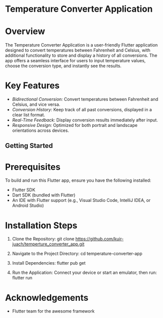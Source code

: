 # Temperature Converter Application

# Overview

The Temperature Converter Application is a user-friendly Flutter application designed to convert temperatures between Fahrenheit and Celsius, with additional functionality to store and display a history of all conversions. The app offers a seamless interface for users to input temperature values, choose the conversion type, and instantly see the results.

# Key Features

- _Bidirectional Conversion:_ Convert temperatures between Fahrenheit and Celsius, and vice versa.
- _Conversion History:_ Keep track of all past conversions, displayed in a clear list format.
- _Real-Time Feedback:_ Display conversion results immediately after input.
- _Responsive Design:_ Optimized for both portrait and landscape orientations across devices.

## Getting Started

# Prerequisites

To build and run this Flutter app, ensure you have the following installed:

- Flutter SDK
- Dart SDK (bundled with Flutter)
- An IDE with Flutter support (e.g., Visual Studio Code, IntelliJ IDEA, or Android Studio)

# Installation Steps

1. Clone the Repository:
   git clone https://github.com/kuir-juach/temperture_converter_app.git

2. Navigate to the Project Directory:
   cd temperature-converter-app

3. Install Dependencies:
   flutter pub get

4. Run the Application: Connect your device or start an emulator, then run:
   flutter run

# Acknowledgements

- Flutter team for the awesome framework
